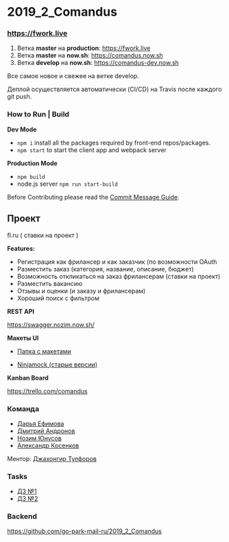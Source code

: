 # 2019_2_Comandus

### https://fwork.live

1. Ветка **master**  на **production**: https://fwork.live
1. Ветка **master**  на **now.sh**: https://comandus.now.sh
2. Ветка **develop** на **now.sh**: https://comandus-dev.now.sh

Все самое новое и свежее на ветке develop.

Деплой осуществляется автоматически (CI/CD) на Travis после каждого git push.

### How to Run | Build

**Dev Mode**

- `npm i` install all the packages required by front-end repos/packages.
- `npm start` to start the client app and webpack server

**Production Mode**

- `npm build`
- node.js server `npm run start-build`  

Before Contributing please read the [Commit Message Guide](docs/contributing.md).

## Проект

fl.ru ( ставки на проект )

**Features:** 

- Регистрация как фрилансер и как заказчик (по возможности OAuth 
- Разместить заказ (категория, название, описание, бюджет)
- Возможность откликаться на заказ фрилансерам (ставки на проект)
- Разместить вакансию
- Отзывы и оценки (и заказу и фрилансерам)
- Хороший поиск с фильтром

**REST API**

https://swagger.nozim.now.sh/

**Макеты UI**

- [Папка с макетами](docs/wireframes)

- [Ninjamock (старые версии)](https://ninjastorage.blob.core.windows.net/html/SMFDQFx/52e2914d-427c-06f1-ebb8-e593fdbce622.html)

**Kanban Board**

https://trello.com/comandus

### Команда

- [Дарья Ефимова](https://github.com/efimovad)
- [Дмитрий Андронов](https://github.com/Andronovdima)
- [Нозим Юнусов](https://github.com/nozimy)
- [Александр Косенков](https://github.com/SoulPhazed)

Ментор: [Джахонгир Тулфоров](https://github.com/bin-umar)

### Tasks

- [ДЗ №1](https://park.mail.ru/blog/topic/view/13787/)
- [ДЗ №2](https://park.mail.ru/blog/topic/view/13888/)

### Backend

https://github.com/go-park-mail-ru/2019_2_Comandus


